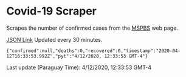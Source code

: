 # Covid-19 Scraper

Scrapes the number of confirmed cases from the [MSPBS](https://www.mspbs.gov.py/covid-19.php) web page.

[JSON Link](https://jmayalag.github.io/covid19-scrape/cases.json)
Updated every 30 minutes.
```
{"confirmed":null,"deaths":0,"recovered":0,"timestamp":"2020-04-12T16:33:53.992Z","pyt":"4/12/2020, 12:33:53 GMT-4"}
```
Last update (Paraguay Time): 4/12/2020, 12:33:53 GMT-4